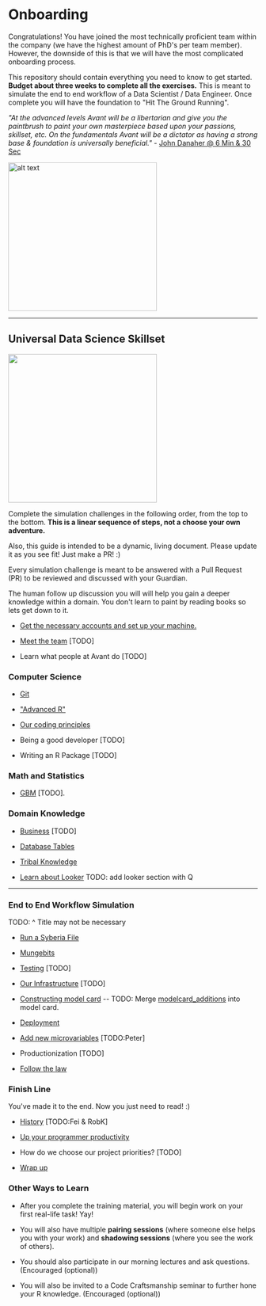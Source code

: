 # Onboarding

Congratulations! You have joined the most technically proficient team within the company (we have the highest amount of PhD's per team member).
However, the downside of this is that we will have the most complicated onboarding process.

This repository should contain everything you need to know to get started.  **Budget about three weeks to complete all the exercises.**
This is meant to simulate the end to end workflow of a Data Scientist / Data Engineer. Once complete you will have the foundation to "Hit The Ground Running". 

*"At the advanced levels Avant will be a libertarian and give you the paintbrush to paint your own masterpiece based upon your passions, skillset, etc. 
  On the fundamentals Avant will be a dictator as having a strong base & foundation is universally beneficial."* - [John Danaher @ 6 Min & 30 Sec](https://youtu.be/SpLKrhwGavU?t=390)

<img src="https://upload.wikimedia.org/wikipedia/commons/7/79/AC97-0295-13_a.jpeg" alt="alt text" width="300" height="300">

***

## Universal Data Science Skillset

<img src="http://www.ibm.com/developerworks/library/os-datascience/figure1.png" width="300" height="300">

Complete the simulation challenges in the following order, from the top to the bottom. **This is a linear sequence of steps, not a choose your own adventure.**

Also, this guide is intended to be a dynamic, living document.  Please update it as you see fit!  Just make a PR! :)

Every simulation challenge is meant to be answered with a Pull Request (PR) to be reviewed and discussed with your Guardian. 

The human follow up discussion you will will help you gain a deeper knowledge within a domain. You don't learn to paint by reading books so lets get down to it.


* [Get the necessary accounts and set up your machine.](https://github.com/avantcredit/onboarding/tree/master/simulations/setup/README.md)    

* [Meet the team](https://github.com/avantcredit/avant-analytics/wiki/Bio-Page) [TODO]

* Learn what people at Avant do [TODO]


### Computer Science 

* [Git](https://github.com/avantcredit/onboarding/blob/master/simulations/setup/git.md)

* ["Advanced R"](https://github.com/avantcredit/onboarding/blob/master/simulations/programming/R_simulation_challenge.md)

* [Our coding principles](https://github.com/avantcredit/onboarding/blob/master/simulations/programming/code_principles.md)

* Being a good developer [TODO]

* Writing an R Package [TODO] 

### Math and Statistics 

* [GBM](https://github.com/avantcredit/onboarding/blob/master/simulations/mathematical/gbm/readme.md) [TODO].

### Domain Knowledge

* [Business](https://github.com/avantcredit/onboarding/tree/master/simulations/domain_knowledge/business) [TODO]

* [Database Tables](https://github.com/avantcredit/onboarding/tree/master/simulations/domain_knowledge/database_tables/readme.md)  

* [Tribal Knowledge](https://github.com/avantcredit/analytics-onboarding/tree/master/simulations/domain_knowledge/process_tribal_knowledge)  

* [Learn about Looker](http://www.looker.com/docs/video-library/exploring-data) TODO: add looker section with Q
-------- 

### End to End Workflow Simulation 
TODO: ^ Title may not be necessary 

* [Run a Syberia File](https://github.com/avantcredit/onboarding/tree/master/simulations/running_syberia_file/README.md)

* [Mungebits](https://github.com/avantcredit/onboarding/tree/master/simulations/mungebits/readme.md)

* [Testing](https://github.com/avantcredit/onboarding/tree/master/onboarding/simulations/testing/readme.md) [TODO]

* [Our Infrastructure](https://github.com/avantcredit/onboarding/tree/master/simulations/more_infastructure) [TODO]

* [Constructing model card](https://github.com/avantcredit/onboarding/tree/master/simulations/modelcard)  -- TODO: Merge [modelcard_additions](https://github.com/avantcredit/onboarding/tree/master/simulations/modelcard_additions) into model card.

* [Deployment](https://github.com/avantcredit/analytics-onboarding/tree/master/simulations/deployment) 

* [Add new microvariables](https://github.com/avantcredit/onboarding/tree/master/simulations/microvariables)   [TODO:Peter]

* Productionization [TODO]

* [Follow the law](https://github.com/avantcredit/onboarding/tree/master/simulations/follow_the_rules)

### Finish Line

You've made it to the end.  Now you just need to read! :)

* [History](https://github.com/avantcredit/onboarding/tree/master/simulations/history)   [TODO:Fei & RobK]

* [Up your programmer productivity](https://github.com/avantcredit/avant-analytics/wiki/Programmer-Tips-&-Tricks)

* How do we choose our project priorities? [TODO]

* [Wrap up](https://github.com/avantcredit/onboarding/tree/master/simulations/wrap_up)


### Other Ways to Learn 

* After you complete the training material, you will begin work on your first real-life task!  Yay!

* You will also have multiple **pairing sessions** (where someone else helps you with your work) and **shadowing sessions** (where you see the work of others).

* You should also participate in our morning lectures and ask questions.  (Encouraged (optional))

* You will also be invited to a Code Craftsmanship seminar to further hone your R knowledge. (Encouraged (optional))


